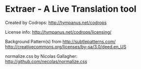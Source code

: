 # Extraer - A Live Translation tool

Created by Codrops: http://tympanus.net/codrops

License info: http://tympanus.net/codrops/licensing/

Background Pattern(s) from http://subtlepatterns.com/
http://creativecommons.org/licenses/by-sa/3.0/deed.en_US

normalize.css by Nicolas Gallagher: http://github.com/necolas/normalize.css



